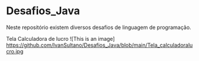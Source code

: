 # Desafios_Java
Neste repositório existem diversos desafios de linguagem de programação.

Tela Calculadora de lucro
![This is an image] https://github.com/IvanSultano/Desafios_Java/blob/main/Tela_calculadoralucro.jpg

